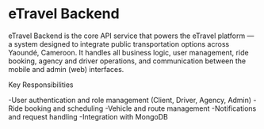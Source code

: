 # eTravel Backend
eTravel Backend is the core API service that powers the eTravel platform — a system designed to integrate public transportation options across Yaoundé, Cameroon.
It handles all business logic, user management, ride booking, agency and driver operations, and communication between the mobile and admin (web) interfaces.

Key Responsibilities

-User authentication and role management (Client, Driver, Agency, Admin)
-Ride booking and scheduling
-Vehicle and route management
-Notifications and request handling
-Integration with MongoDB
